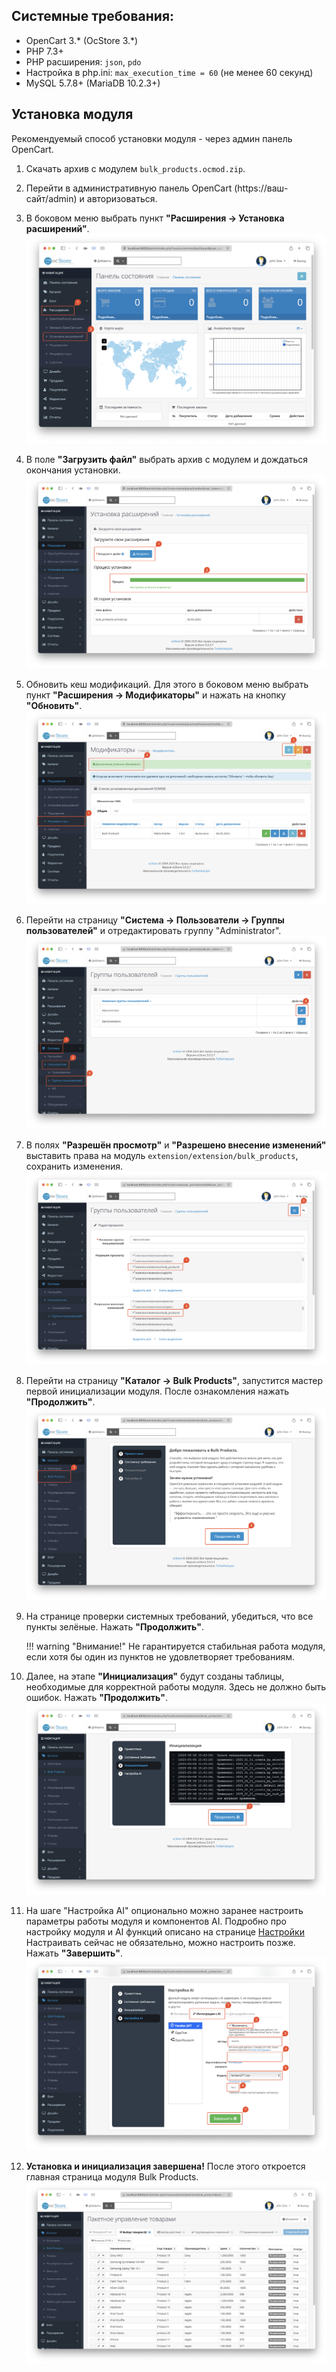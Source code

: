## Системные требования:

* OpenCart 3.\* (OcStore 3.\*)
* PHP 7.3+
* PHP расширения: `json`, `pdo`
* Настройка в php.ini: `max_execution_time = 60` (не менее 60 секунд)
* MySQL 5.7.8+ (MariaDB 10.2.3+)

## Установка модуля

Рекомендуемый способ установки модуля - через админ панель OpenCart.

1. Скачать архив с модулем `bulk_products.ocmod.zip`.
2. Перейти в административную панель OpenCart (https://ваш-сайт/admin) и авторизоваться.
3. В боковом меню выбрать пункт **"Расширения -> Установка расширений"**. ![Меню установки расширений](img/oc-extension-setup.png)
4. В поле **"Загрузить файл"** выбрать архив с модулем и дождаться окончания установки. ![Успешная установка модуля](img/oc-module-installed.png)
5. Обновить кеш модификаций. Для этого в боковом меню выбрать пункт **"Расширения -> Модификаторы"** и нажать на кнопку **"Обновить"**. ![Сброс кеша модулей](img/oc-module-cache.png)
6. Перейти на страницу **"Система -> Пользователи -> Группы пользователей"** и отредактировать группу "Administrator". ![Кнопка редактирования группы Administrator](img/oc-edit-administrator-group.png)
7. В полях **"Разрешён просмотр"** и **"Разрешено внесение изменений"** выставить права на модуль `extension/extension/bulk_products`, сохранить изменения. ![Установка permissions на модуль](img/oc-module-permissions.png)
8. Перейти на страницу **"Каталог -> Bulk Products"**, запустится мастер первой инициализации модуля. После ознакомления нажать **"Продолжить"**. ![Bulk Products инициализация шаг 1](img/bp-install-step-1.png)
9. На странице проверки системных требований, убедиться, что все пункты зелёные. Нажать **"Продолжить"**.

    !!! warning "Внимание!"
        Не гарантируется стабильная работа модуля, если хотя бы один из пунктов не удовлетворяет требованиям.

10. Далее, на этапе **"Инициализация"** будут созданы таблицы, необходимые для корректной работы модуля. Здесь не должно быть ошибок. Нажать **"Продолжить"**. ![Bulk Products инициализация БД](img/bp-install-step-3.png)
11. На шаге "Настройка AI" опционально можно заранее настроить параметры работы модуля и компонентов AI. Подробно про настройку модуля и AI функций описано на странице [Настройки](settings.md)
    Настраивать сейчас не обязательно, можно настроить позже. Нажать **"Завершить"**. ![Bulk Products настройка](img/bp-install-step-4.png)
12. **Установка и инициализация завершена!** После этого откроется главная страница модуля Bulk Products. ![Bulk Products main page](img/bulk-products-main.png)